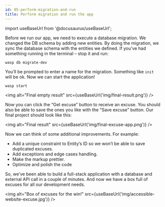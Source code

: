 ```yaml
---
id: 05-perform-migration-and-run
title: Perform migration and run the app
---
```


import useBaseUrl from '@docusaurus/useBaseUrl';

Before we run our app, we need to execute a database migration. We changed the DB schema by adding new entities. By doing the migration, we sync the database schema with the entities we defined. If you’ve had something running in the terminal – stop it and run:

```
wasp db migrate-dev
```

You’ll be prompted to enter a name for the migration. Something like `init` will be ok. Now we can start the application!

```
wasp start
```
<img alt="Final empty result"
     src={useBaseUrl('img/final-result.png')}
/>

Now you can click the “Get excuse” button to receive an excuse. You should also be able to save the ones you like with the “Save excuse” button. Our final project should look like this:

<img alt="Final result"
     src={useBaseUrl('img/final-excuse-app.png')}
/>

Now we can think of some additional improvements. For example:
 
- Add a unique constraint to Entity’s ID so we won’t be able to save duplicated excuses. 
- Add exceptions and edge cases handling. 
- Make the markup prettier.
- Optimize and polish the code 

So, we’ve been able to build a full-stack application with a database and external API call in a couple of minutes. And now we have a box full of excuses for all our development needs. 

<img alt="Box of excuses for the win!"
     src={useBaseUrl('img/accessible-website-excuse.jpg')}
/>
